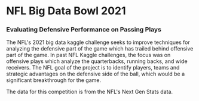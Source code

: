 # NFL Big Data Bowl 2021

### Evaluating Defensive Performance on Passing Plays

The NFL's 2021 big data kaggle challenge seeks to improve techniques for analyzing the defensive part of the game which has trailed behind offensive part of the game. In past NFL Kaggle challenges, the focus was on offensive plays which analyze the quarterbacks, running backs, and wide receivers. The NFL goal of the project is to identify players, teams and strategic advantages on the defensive side of the ball, which would be a significant breakthrough for the game. 

The data for this competition is from the NFL's Next Gen Stats data. 